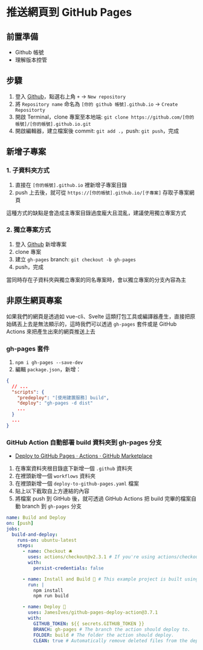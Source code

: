 # 推送網頁到 GitHub Pages

## 前置準備

- Github 帳號
- 理解版本控管

## 步驟

1. 登入 [Github](https://github.com/)，點選右上角 `+` -> `New repository`
2. 將 `Repository name` 命名為 `[你的 github 帳號].github.io` -> `Create Repositorty`
3. 開啟 Terminal，clone 專案至本地端: `git clone https://github.com/[你的帳號]/[你的帳號].github.io.git`
4. 開啟編輯器，建立檔案後 commit: `git add .`，push: `git push`，完成

## 新增子專案

### 1. 子資料夾方式

1. 直接在 `[你的帳號].github.io` 裡新增子專案目錄
2. push 上去後，就可從 `https://[你的帳號].github.io/[子專案]` 存取子專案網頁

這種方式的缺點是會造成主專案目錄過度龐大且混亂，建議使用獨立專案方式

### 2. 獨立專案方式

1. 登入 [Github](https://github.com/new) 新增專案
2. clone 專案
3. 建立 `gh-pages` branch: `git checkout -b gh-pages`
4. push，完成

當同時存在子資料夾與獨立專案的同名專案時，會以獨立專案的分支內容為主

## 非原生網頁專案

如果我們的網頁是透過如 vue-cli、Svelte 這類打包工具或編譯器產生，直接把原始碼丟上去是無法顯示的，這時我們可以透過 `gh-pages` 套件或是 GitHub Actions 來把產生出來的網頁推送上去

### gh-pages 套件

1. `npm i gh-pages --save-dev`
2. 編輯 `package.json`，新增：

```json
{
  // ...
  "scripts": {
    "predeploy": "[使用建置服務] build",
    "deploy": "gh-pages -d dist"
    ...
  }
  ...
}
```

### GitHub Action 自動部署 build 資料夾到 gh-pages 分支

- [Deploy to GitHub Pages · Actions · GitHub Marketplace](https://github.com/marketplace/actions/deploy-to-github-pages)

1. 在專案資料夾根目錄底下新增一個 `.github` 資料夾
2. 在裡頭新增一個 `workflows` 資料夾
3. 在裡頭新增一個 `deploy-to-github-pages.yaml` 檔案
4. 貼上以下截取自上方連結的內容
5. 將檔案 push 到 GitHub 後，就可透過 GitHub Actions 把 build 完畢的檔案自動 branch 到 `gh-pages` 分支

```yml
name: Build and Deploy
on: [push]
jobs:
  build-and-deploy:
    runs-on: ubuntu-latest
    steps:
      - name: Checkout 🛎️
        uses: actions/checkout@v2.3.1 # If you're using actions/checkout@v2 you must set persist-credentials to false in most cases for the deployment to work correctly.
        with:
          persist-credentials: false

      - name: Install and Build 🔧 # This example project is built using npm and outputs the result to the 'build' folder. Replace with the commands required to build your project, or remove this step entirely if your site is pre-built.
        run: |
          npm install
          npm run build

      - name: Deploy 🚀
        uses: JamesIves/github-pages-deploy-action@3.7.1
        with:
          GITHUB_TOKEN: ${{ secrets.GITHUB_TOKEN }}
          BRANCH: gh-pages # The branch the action should deploy to.
          FOLDER: build # The folder the action should deploy.
          CLEAN: true # Automatically remove deleted files from the deploy branch
```
